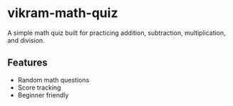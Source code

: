# vikram-math-quiz
A simple math quiz built for practicing addition, subtraction, multiplication, and division.
## Features
- Random math questions
- Score tracking
- Beginner friendly
